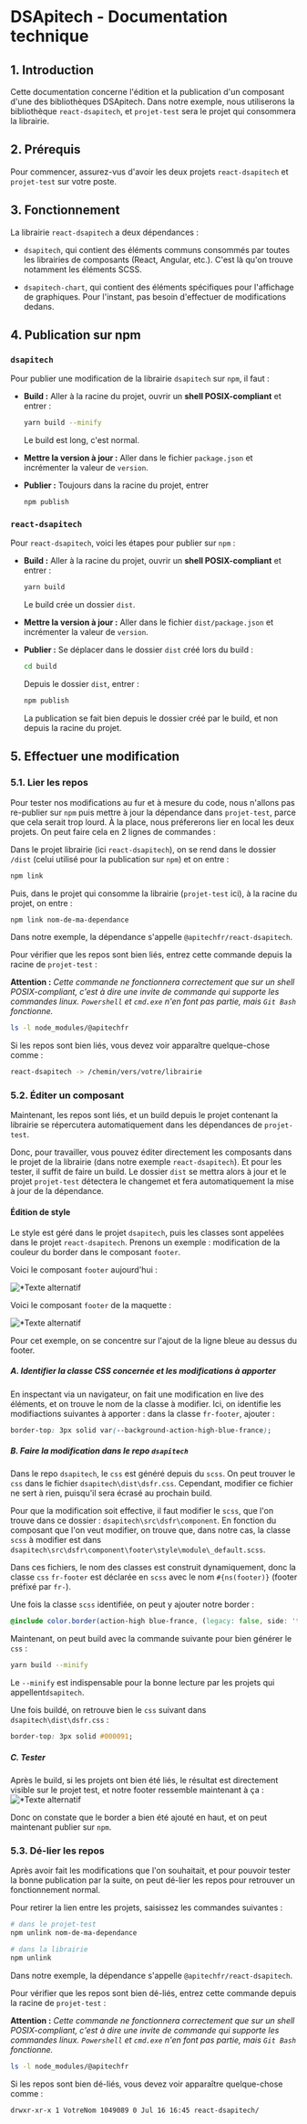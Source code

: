 # DSApitech - Documentation technique

## 1. Introduction

Cette documentation concerne l'édition et la publication d'un composant d'une des bibliothèques DSApitech. Dans notre exemple, nous utiliserons la bibliothèque ```react-dsapitech```, et ```projet-test``` sera le projet qui consommera la librairie.

## 2. Prérequis

Pour commencer, assurez-vus d'avoir les deux projets ```react-dsapitech``` et ```projet-test``` sur votre poste.

## 3. Fonctionnement

La librairie `react-dsapitech` a deux dépendances : 

* `dsapitech`, qui contient des éléments communs consommés par toutes les librairies de composants (React, Angular, etc.). C'est là qu'on trouve notamment les éléments SCSS.

* `dsapitech-chart`, qui contient des éléments spécifiques pour l'affichage de graphiques. Pour l'instant, pas besoin d'effectuer de modifications dedans.

## 4. Publication sur npm

### `dsapitech`

Pour publier une modification de la librairie `dsapitech` sur `npm`, il faut :

* **Build :** Aller à la racine du projet, ouvrir un **shell POSIX-compliant** et entrer :
  
  ```bash
  yarn build --minify
  ```
  
  Le build est long, c'est normal.

* **Mettre la version à jour :** Aller dans le fichier `package.json` et incrémenter la valeur de `version`.

* **Publier :** Toujours dans la racine du projet, entrer 
  
  ```bash
  npm publish 
  ```

### `react-dsapitech`

Pour `react-dsapitech`, voici les étapes pour publier sur `npm` :

* **Build :** Aller à la racine du projet, ouvrir un **shell POSIX-compliant** et entrer :
  
  ```bash
  yarn build
  ```
  
  Le build crée un dossier `dist`.

* **Mettre la version à jour :** Aller dans le fichier `dist/package.json` et incrémenter la valeur de `version`.
- **Publier :** Se déplacer dans le dossier `dist` créé lors du build :
  
  ```bash
  cd build
  ```
  
  Depuis le dossier `dist`, entrer :
  
  ```bash
  npm publish
  ```
  
  La publication se fait bien depuis le dossier créé par le build, et non depuis la racine du projet.

## 5. Effectuer une modification

### 5.1. Lier les repos

Pour tester nos modifications au fur et à mesure du code, nous n'allons pas re-publier sur `npm` puis mettre à jour la dépendance dans `projet-test`, parce que cela serait trop lourd. À la place, nous préfererons lier en local les deux projets.
On peut faire cela en 2 lignes de commandes :

Dans le projet librairie (ici ```react-dsapitech```), on se rend dans le dossier `/dist` (celui utilisé pour la publication sur `npm`) et on entre : 

```bash
npm link
```

Puis, dans le projet qui consomme la librairie (`projet-test` ici), à la racine du projet, on entre :

```bash
npm link nom-de-ma-dependance 
```

Dans notre exemple, la dépendance s'appelle `@apitechfr/react-dsapitech`.

Pour vérifier que les repos sont bien liés, entrez cette commande depuis la racine de `projet-test` : 

**Attention :** *Cette commande ne fonctionnera correctement que sur un shell POSIX-compliant, c'est à dire une invite de commande qui supporte les commandes linux. `Powershell` et `cmd.exe` n'en font pas partie, mais `Git Bash` fonctionne.*

```bash
ls -l node_modules/@apitechfr
```

Si les repos sont bien liés, vous devez voir apparaître quelque-chose comme : 

```bash
react-dsapitech -> /chemin/vers/votre/librairie
```

### 5.2. Éditer un composant

Maintenant, les repos sont liés, et un build depuis le projet contenant la librairie se répercutera automatiquement dans les dépendances de `projet-test`.

Donc, pour travailler, vous pouvez éditer directement les composants dans le projet de la librairie (dans notre exemple `react-dsapitech`). Et pour les tester, il suffit de faire un build. Le dossier `dist` se mettra alors à jour et le projet `projet-test` détectera le changemet et fera automatiquement la mise à jour de la dépendance.

#### Édition de style

Le style est géré dans le projet `dsapitech`, puis les classes sont appelées dans le projet `react-dsapitech`.
Prenons un exemple : modification de la couleur du border dans le composant `footer`.

Voici le composant `footer` aujourd'hui :

![*Texte alternatif](/chemin/access/image.jpg "Titre de l'image*")

Voici le composant `footer` de la maquette :

![*Texte alternatif](/chemin/access/image.jpg "Titre de l'image*")

Pour cet exemple, on se concentre sur l'ajout de la ligne bleue au dessus du footer.

##### A. Identifier la classe CSS concernée et les modifications à apporter

En inspectant via un navigateur, on fait une modification en live des éléments, et on trouve le nom de la classe à modifier. Ici, on identifie les modifiactions suivantes à apporter : dans la classe `fr-footer`, ajouter :

```css
border-top: 3px solid var(--background-action-high-blue-france);
```

##### B. Faire la modification dans le repo `dsapitech`

Dans le repo `dsapitech`, le `css` est généré depuis du `scss`. On peut trouver le `css` dans le fichier `dsapitech\dist\dsfr.css`. Cependant, modifier ce fichier ne sert à rien, puisqu'il sera écrasé au prochain build.

Pour que la modification soit effective, il faut modifier le `scss`, que l'on trouve dans ce dossier : `dsapitech\src\dsfr\component`. En fonction du composant que l'on veut modifier, on trouve que, dans notre cas, la classe `scss` à modifier est dans `dsapitech\src\dsfr\component\footer\style\module\_default.scss`.

Dans ces fichiers, le nom des classes est construit dynamiquement, donc la classe `css` `fr-footer` est déclarée en `scss` avec le nom `#{ns(footer)}` (footer préfixé par `fr-`).



Une fois la classe `scss` identifiée, on peut y ajouter notre border :

```scss
@include color.border(action-high blue-france, (legacy: false, side: 'top'), 3px solid #{color.$blue-france});
```

Maintenant, on peut build avec la commande suivante pour bien générer le `css` :

```bash
yarn build --minify
```

Le `--minify` est indispensable pour la bonne lecture par les projets qui appellent`dsapitech`.



Une fois buildé, on retrouve bien le `css` suivant dans `dsapitech\dist\dsfr.css` : 

```css
border-top: 3px solid #000091;
```

##### C. Tester

Après le build, si les projets ont bien été liés, le résultat est directement visible sur le projet test, et notre footer ressemble maintenant à ça : ![*Texte alternatif](/chemin/access/image.jpg "Titre de l'image*")

Donc on constate que le border a bien été ajouté en haut, et on peut maintenant publier sur `npm`.

### 5.3. Dé-lier les repos

Après avoir fait les modifications que l'on souhaitait, et pour pouvoir tester la bonne publication par la suite, on peut dé-lier les repos pour retrouver un fonctionnement normal.

Pour retirer la lien entre les projets, saisissez les commandes suivantes :

```bash
# dans le projet-test
npm unlink nom-de-ma-dependance

# dans la librairie
npm unlink
```

Dans notre exemple, la dépendance s'appelle `@apitechfr/react-dsapitech`.

Pour vérifier que les repos sont bien dé-liés, entrez cette commande depuis la racine de `projet-test` :

**Attention :** *Cette commande ne fonctionnera correctement que sur un shell POSIX-compliant, c'est à dire une invite de commande qui supporte les commandes linux. `Powershell` et `cmd.exe` n'en font pas partie, mais `Git Bash` fonctionne.*

```bash
ls -l node_modules/@apitechfr
```

Si les repos sont bien dé-liés, vous devez voir apparaître quelque-chose comme :

```bash
drwxr-xr-x 1 VotreNom 1049089 0 Jul 16 16:45 react-dsapitech/
```
